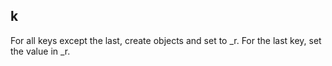 <!-- Generated by documentation.js. Update this documentation by updating the source code. -->

## k

For all keys except the last, create objects and set to \_r.
For the last key, set the value in \_r.
